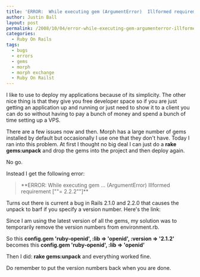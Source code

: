 ```yaml
---
title: 'ERROR:  While executing gem (ArgumentError)  Illformed requirement'
author: Justin Ball
layout: post
permalink: /2008/10/04/error-while-executing-gem-argumenterror-illformed-requirement/
categories:
  - Ruby On Rails
tags:
  - bugs
  - errors
  - gems
  - morph
  - morph exchange
  - Ruby On Railst
---
```

I like to use  to deploy my applications because of its simplicity. The other nice thing is that they give you free developer space so
if you are just getting an application up and running or just need to show it to a client you can do so without having to pay a bunch of
money and spend a bunch of time setting up a VPS.

There are a few issues now and then. Morph has a large number of gems installed by default but occasionally I use one that they don't have.
Today I ran into this problem. At first I thought no big deal I can just do a **rake gems:unpack** and drop the gems into the project and
then deploy again.

No go.

Instead I get the following error:

<blockquote>
    **ERROR:  While executing gem ... (ArgumentError)
        Illformed requirement [""= 2.2.2""]**
</blockquote>

Turns out there is current a bug in Rails 2.1.0 and 2.2.0 that causes the unpack to barf if you specify a version number. Here's the link:


Since I am using the latest version of all the gems, my solution was to temporarily remove the version numbers from environment.rb.

So this
**config.gem 'ruby-openid', :lib => 'openid', :version => '2.1.2'**
becomes this
**config.gem 'ruby-openid', :lib => 'openid'**

Then I did:
**rake gems:unpack**
and everything worked fine.

Do remember to put the version numbers back when you are done.